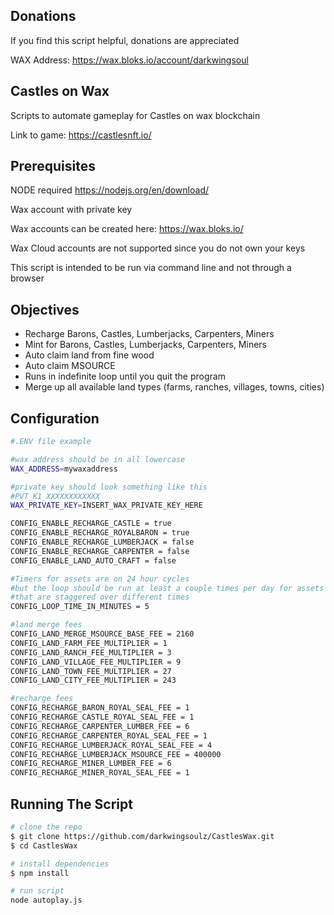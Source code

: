 ## Donations
If you find this script helpful, donations are appreciated

WAX Address: https://wax.bloks.io/account/darkwingsoul

## Castles on Wax
Scripts to automate gameplay for Castles on wax blockchain

Link to game: https://castlesnft.io/

## Prerequisites

NODE required
https://nodejs.org/en/download/

Wax account with private key

Wax accounts can be created here: https://wax.bloks.io/

Wax Cloud accounts are not supported since you do not own your keys

This script is intended to be run via command line and not through a browser

## Objectives

- Recharge Barons, Castles, Lumberjacks, Carpenters, Miners
- Mint for Barons, Castles, Lumberjacks, Carpenters, Miners
- Auto claim land from fine wood
- Auto claim MSOURCE
- Runs in indefinite loop until you quit the program
- Merge up all available land types (farms, ranches, villages, towns, cities)
 
## Configuration
```bash
#.ENV file example

#wax address should be in all lowercase
WAX_ADDRESS=mywaxaddress

#private key should look something like this
#PVT_K1_XXXXXXXXXXXX
WAX_PRIVATE_KEY=INSERT_WAX_PRIVATE_KEY_HERE

CONFIG_ENABLE_RECHARGE_CASTLE = true
CONFIG_ENABLE_RECHARGE_ROYALBARON = true
CONFIG_ENABLE_RECHARGE_LUMBERJACK = false
CONFIG_ENABLE_RECHARGE_CARPENTER = false
CONFIG_ENABLE_LAND_AUTO_CRAFT = false

#Timers for assets are on 24 hour cycles
#but the loop should be run at least a couple times per day for assets
#that are staggered over different times
CONFIG_LOOP_TIME_IN_MINUTES = 5

#land merge fees
CONFIG_LAND_MERGE_MSOURCE_BASE_FEE = 2160
CONFIG_LAND_FARM_FEE_MULTIPLIER = 1
CONFIG_LAND_RANCH_FEE_MULTIPLIER = 3
CONFIG_LAND_VILLAGE_FEE_MULTIPLIER = 9
CONFIG_LAND_TOWN_FEE_MULTIPLIER = 27
CONFIG_LAND_CITY_FEE_MULTIPLIER = 243

#recharge fees
CONFIG_RECHARGE_BARON_ROYAL_SEAL_FEE = 1
CONFIG_RECHARGE_CASTLE_ROYAL_SEAL_FEE = 1
CONFIG_RECHARGE_CARPENTER_LUMBER_FEE = 6
CONFIG_RECHARGE_CARPENTER_ROYAL_SEAL_FEE = 1
CONFIG_RECHARGE_LUMBERJACK_ROYAL_SEAL_FEE = 4
CONFIG_RECHARGE_LUMBERJACK_MSOURCE_FEE = 400000
CONFIG_RECHARGE_MINER_LUMBER_FEE = 6
CONFIG_RECHARGE_MINER_ROYAL_SEAL_FEE = 1

```

## Running The Script

```bash
# clone the repo
$ git clone https://github.com/darkwingsoulz/CastlesWax.git
$ cd CastlesWax

# install dependencies
$ npm install

# run script
node autoplay.js

```